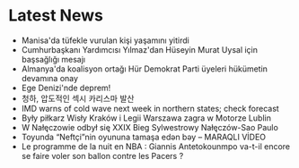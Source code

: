 # Latest News
-  Manisa'da tüfekle vurulan kişi yaşamını yitirdi
-  Cumhurbaşkanı Yardımcısı Yılmaz'dan Hüseyin Murat Uysal için başsağlığı mesajı
-  Almanya'da koalisyon ortağı Hür Demokrat Parti üyeleri hükümetin devamına onay
-  Ege Denizi'nde deprem!
-  청하, 압도적인 섹시 카리스마 발산
-  IMD warns of cold wave next week in northern states; check forecast
-  Były piłkarz Wisły Kraków i Legii Warszawa zagra w Motorze Lublin
-  W Nałęczowie odbył się XXIX Bieg Sylwestrowy Nałęczów-Sao Paulo
-  Toyunda “Neftçi”nin oyununa tamaşa edən bəy – MARAQLI VİDEO
-  Le programme de la nuit en NBA : Giannis Antetokounmpo va-t-il encore se faire voler son ballon contre les Pacers ?
